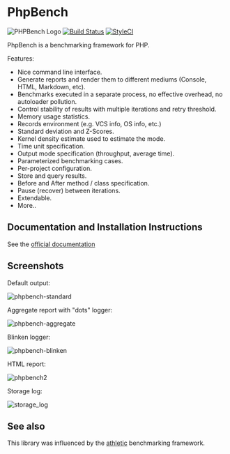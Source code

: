 PhpBench
========

![PHPBench Logo](https://avatars3.githubusercontent.com/u/12785153?v=3&s=100)
[![Build Status](https://travis-ci.org/phpbench/phpbench.svg?branch=master)](https://travis-ci.org/phpbench/phpbench)
[![StyleCI](https://styleci.io/repos/34982189/shield)](https://styleci.io/repos/34982189)

PhpBench is a benchmarking framework for PHP.

Features:

- Nice command line interface.
- Generate reports and render them to different mediums (Console, HTML,
  Markdown, etc).
- Benchmarks executed in a separate process, no effective overhead,
  no autoloader pollution.
- Control stability of results with multiple iterations and retry threshold.
- Memory usage statistics.
- Records environment (e.g. VCS info, OS info, etc.)
- Standard deviation and Z-Scores.
- Kernel density estimate used to estimate the mode.
- Time unit specification.
- Output mode specification (throughput, average time).
- Parameterized benchmarking cases.
- Per-project configuration.
- Store and query results.
- Before and After method / class specification.
- Pause (recover) between iterations.
- Extendable.
- More..

Documentation and Installation Instructions
-------------------------------------------

See the [official documentation](http://phpbench.readthedocs.org)

Screenshots
-----------


Default output:

![phpbench-standard](https://cloud.githubusercontent.com/assets/530801/12371974/b89f3e7a-bc46-11e5-9712-40eebbd87940.png)

Aggregate report with "dots" logger:

![phpbench-aggregate](https://cloud.githubusercontent.com/assets/530801/12371973/b89c0598-bc46-11e5-93c5-882b8497fbc2.png)

Blinken logger:

![phpbench-blinken](https://cloud.githubusercontent.com/assets/530801/12371975/b8c806fc-bc46-11e5-8e05-904f1928e783.png)

HTML report:

![phpbench2](https://cloud.githubusercontent.com/assets/530801/10666918/bb61e438-78d4-11e5-8add-454c51261aa8.png)

Storage log:

![storage_log](https://cloud.githubusercontent.com/assets/530801/13897608/e9774d7e-edad-11e5-9d39-750a394e9fbf.png)

See also
--------

This library was influenced by the
[athletic](https://github.com/polyfractal/athletic) benchmarking framework.
